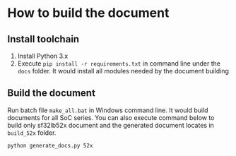 # How to build the document

## Install toolchain
1. Install Python 3.x
1. Execute `pip install -r requirements.txt` in command line under the `docs` folder. It would install all modules needed by the document building

## Build the document
Run batch file `make_all.bat` in Windows command line. It would build documents for all SoC series. You can also execute command below to build only sf32lb52x document and the generated document locates in `build_52x` folder.
```shell
python generate_docs.py 52x
```


